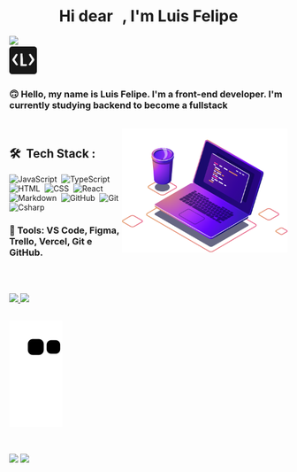 <h1 align="center">Hi dear <img src="https://raw.githubusercontent.com/kaueMarques/kaueMarques/master/hi.gif" height="30px" width="10px">, I'm Luis Felipe</h1>
<img src="https://komarev.com/ghpvc/?username=luisfelipert&color=yellow" width="1px">
<br>
<a href="https://luigifr.com">
<img src="./Logo.png" width="50px" >
</a>

### 🙃 Hello, my name is Luis Felipe. I'm a <strong>front-end developer</strong>. I'm currently studying backend to become a <strong>fullstack</strong>

<br>

<img src="./computer-illustration.png" align="right" width="300px" min-width="300px" max-width="300px">


## 🛠 &nbsp;Tech Stack :

![JavaScript](https://img.shields.io/badge/JavaScript-F7DF1E?style=for-the-badge&logo=javascript&logoColor=black)&nbsp;
![TypeScript](https://img.shields.io/badge/TypeScript-007ACC?style=for-the-badge&logo=typescript&logoColor=white)&nbsp;
![HTML](https://img.shields.io/badge/HTML5-E34F26?style=for-the-badge&logo=html5&logoColor=white)&nbsp;
![CSS](https://img.shields.io/badge/CSS3-1572B6?style=for-the-badge&logo=css3&logoColor=white)&nbsp;
![React](https://img.shields.io/badge/React-20232A?style=for-the-badge&logo=react&logoColor=61DAFB)&nbsp;
![Markdown](https://img.shields.io/badge/Markdown-000000?style=for-the-badge&logo=markdown&logoColor=white)&nbsp;
![GitHub](https://img.shields.io/badge/GitHub-100000?style=for-the-badge&logo=github&logoColor=white)&nbsp;
![Git](https://img.shields.io/badge/Git-E34F26?style=for-the-badge&logo=git&logoColor=white)&nbsp;
![Csharp](https://img.shields.io/badge/C%23-239120?style=for-the-badge&logo=c-sharp&logoColor=white)&nbsp;

### 💼 Tools: <strong>VS Code, Figma, Trello, Vercel, Git e GitHub.</strong>
<br><br>

<div>
  <a href="https://github.com/luisfelipert">
  <img height="180em" src="https://github-readme-stats.vercel.app/api?username=luisfelipefr&show_icons=true&theme=omni&include_all_commits=true&count_private=true"/>
  <img height="180em" src="https://github-readme-stats.vercel.app/api/top-langs/?username=luisfelipefr&layout=compact&langs_count=7&theme=omni"/>
</div>

##

![Snake animation](https://github.com/luisfelipefr/luisfelipefr/blob/output/github-contribution-grid-snake.svg)

##
<br>
<div>
     <a href="https://instagram.com/luis_felipefr" target="_blank"><img src="https://img.shields.io/badge/-Instagram-4B275F?style=for-the-badge&logo=instagram&logoColor=white" target="_blank"></a>
     <a href="https://www.linkedin.com/in/luis-felipe-93259320a/" target="_blank"><img src="https://img.shields.io/badge/-LinkedIn-4B275F?style=for-the-badge&logo=linkedin&logoColor=white" target="_blank"></a>
</div>
